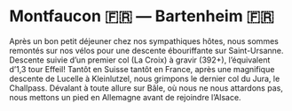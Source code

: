 # Montfaucon :fr: — Bartenheim :fr:

<!-- 116 km / 1634m+ / m- -->

Après un bon petit déjeuner chez nos sympathiques hôtes, nous sommes remontés sur nos vélos pour une descente ébouriffante sur Saint-Ursanne. Descente suivie d’un premier col (La Croix) à gravir (392+), l’équivalent d’1,3 tour Effeil! Tantôt en Suisse tantôt en France, après une magnifique descente de Lucelle à Kleinlutzel, nous grimpons le dernier col du Jura, le Challpass. Dévalant à toute allure sur Bâle, où nous ne nous attardons pas, nous mettons un pied en Allemagne avant de rejoindre l’Alsace.

